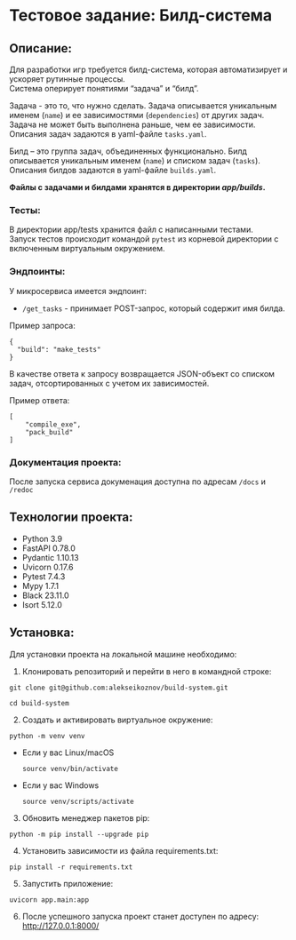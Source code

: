 # Тестовое задание: Билд-система

## Описание:

Для разработки игр требуется билд-система, которая автоматизирует и ускоряет рутинные процессы.  
Система оперирует понятиями “задача” и “билд”.

Задача - это то, что нужно сделать. Задача описывается уникальным именем (`name`) и ее зависимостями (`dependencies`) от других задач. Задача не может быть выполнена раньше, чем ее зависимости. 
Описания задач задаются в yaml-файле `tasks.yaml`.

Билд – это группа задач, объединенных функционально. Билд описывается уникальным именем (`name`) и списком задач (`tasks`).
Описания билдов задаются в yaml-файле `builds.yaml`.

**Файлы с задачами и билдами хранятся в директории _app/builds_.**

### Тесты:

В директории app/tests хранится файл с написанными тестами.  
Запуск тестов происходит командой `pytest` из корневой директории с включенным виртуальным окружением.

### Эндпоинты:

У микросервиса имеется эндпоинт:
  -  `/get_tasks` - принимает POST-запрос, который содержит имя билда.

Пример запроса:
```
{
  "build": "make_tests"
}
```
В качестве ответа к запросу возвращается JSON-объект со списком задач, отсортированных с учетом их зависимостей.

Пример ответа:
```
[
    "compile_exe",
    "pack_build"
]
```

### Документация проекта:

После запуска сервиса докуменация доступна по адресам `/docs` и `/redoc`

## Технологии проекта:

- Python 3.9
- FastAPI 0.78.0
- Pydantic 1.10.13
- Uvicorn 0.17.6
- Pytest 7.4.3
- Mypy 1.7.1
- Black 23.11.0
- Isort 5.12.0

## Установка:

Для установки проекта на локальной машине необходимо:

1. Клонировать репозиторий и перейти в него в командной строке:
```
git clone git@github.com:alekseikoznov/build-system.git
```
```
cd build-system
```
2. Cоздать и активировать виртуальное окружение:
```
python -m venv venv
```
* Если у вас Linux/macOS
    ```
    source venv/bin/activate
    ```
* Если у вас Windows
    ```
    source venv/scripts/activate
    ```
3. Обновить менеджер пакетов pip:
```
python -m pip install --upgrade pip
```
4. Установить зависимости из файла requirements.txt:
```
pip install -r requirements.txt
```
5. Запустить приложение:
```
uvicorn app.main:app
```
6. После успешного запуска проект станет доступен по адресу: http://127.0.0.1:8000/
